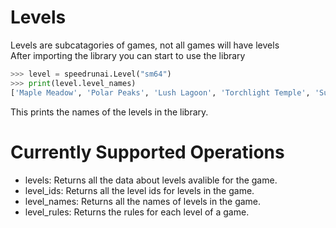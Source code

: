 Levels
===
Levels are subcatagories of games, not all games will have levels
<br>
After importing the library you can start to use the library
```python
>>> level = speedrunai.Level("sm64")
>>> print(level.level_names)
['Maple Meadow', 'Polar Peaks', 'Lush Lagoon', 'Torchlight Temple', 'Supersonic Slide', 'Bowser in the Gloomy Sea']
```
This prints the names of the levels in the library.

Currently Supported Operations
===
- levels: Returns all the data about levels avalible for the game.
- level_ids: Returns all the level ids for levels in the game.
- level_names: Returns all the names of levels in the game.
- level_rules: Returns the rules for each level of a game.